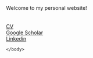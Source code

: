<html>
    <head>
        <title>Mohammad Ansarin's Personal Homepage</title>
    </head>
    <body>Welcome to my personal website!
        <br>
        <br>
        <br>
        <a href="Mohammad Ansarin - Academic Curriculum Vitae.pdf"> CV </a>
        <br>
        <a href="https://scholar.google.com/citations?user=xw8pk0kAAAAJ"> Google Scholar </a>
        <br>
        <a href="https://www.linkedin.com/in/mansarin/">Linkedin </a>
        
    </body>
</html>
